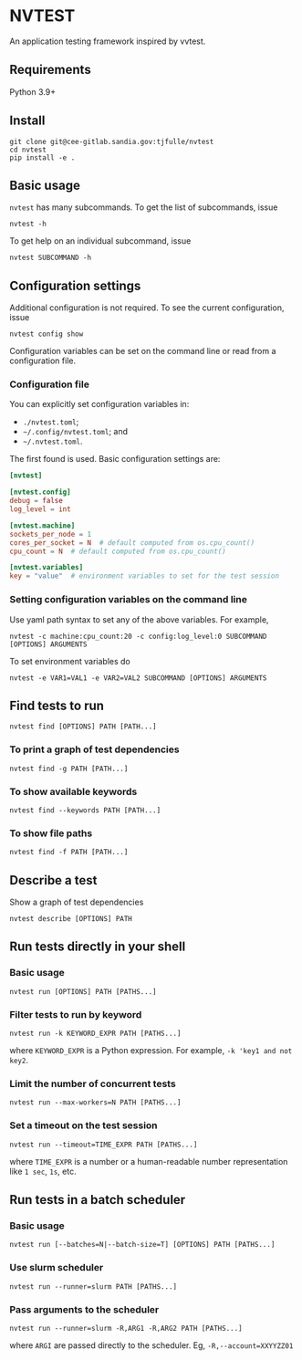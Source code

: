 # NVTEST

An application testing framework inspired by vvtest.

## Requirements

Python 3.9+

## Install

```console
git clone git@cee-gitlab.sandia.gov:tjfulle/nvtest
cd nvtest
pip install -e .
```

## Basic usage

`nvtest` has many subcommands.  To get the list of subcommands, issue

```console
nvtest -h
```

To get help on an individual subcommand, issue

```console
nvtest SUBCOMMAND -h
```

## Configuration settings

Additional configuration is not required.  To see the current configuration, issue

```console
nvtest config show
```

Configuration variables can be set on the command line or read from a configuration file.

### Configuration file

You can explicitly set configuration variables in:

- `./nvtest.toml`;
- `~/.config/nvtest.toml`; and
- `~/.nvtest.toml`.

The first found is used.  Basic configuration settings are:

```toml
[nvtest]

[nvtest.config]
debug = false
log_level = int

[nvtest.machine]
sockets_per_node = 1
cores_per_socket = N  # default computed from os.cpu_count()
cpu_count = N  # default computed from os.cpu_count()

[nvtest.variables]
key = "value"  # environment variables to set for the test session
```

### Setting configuration variables on the command line

Use yaml path syntax to set any of the above variables.  For example,

```console
nvtest -c machine:cpu_count:20 -c config:log_level:0 SUBCOMMAND [OPTIONS] ARGUMENTS
```

To set environment variables do

```console
nvtest -e VAR1=VAL1 -e VAR2=VAL2 SUBCOMMAND [OPTIONS] ARGUMENTS
```

## Find tests to run

```console
nvtest find [OPTIONS] PATH [PATH...]
```

### To print a graph of test dependencies

```console
nvtest find -g PATH [PATH...]
```

### To show available keywords

```console
nvtest find --keywords PATH [PATH...]
```

### To show file paths

```console
nvtest find -f PATH [PATH...]
```

## Describe a test

Show a graph of test dependencies

```console
nvtest describe [OPTIONS] PATH
```

## Run tests directly in your shell

### Basic usage

```console
nvtest run [OPTIONS] PATH [PATHS...]
```

### Filter tests to run by keyword

```console
nvtest run -k KEYWORD_EXPR PATH [PATHS...]
```

where `KEYWORD_EXPR` is a Python expression.  For example, `-k 'key1 and not key2`.

### Limit the number of concurrent tests

```console
nvtest run --max-workers=N PATH [PATHS...]
```

### Set a timeout on the test session

```console
nvtest run --timeout=TIME_EXPR PATH [PATHS...]
```

where `TIME_EXPR` is a number or a human-readable number representation like `1 sec`, `1s`, etc.

## Run tests in a batch scheduler

### Basic usage

```console
nvtest run [--batches=N|--batch-size=T] [OPTIONS] PATH [PATHS...]
```

### Use slurm scheduler

```console
nvtest run --runner=slurm PATH [PATHS...]
```

### Pass arguments to the scheduler

```console
nvtest run --runner=slurm -R,ARG1 -R,ARG2 PATH [PATHS...]
```

where `ARGI` are passed directly to the scheduler.  Eg, `-R,--account=XXYYZZ01`
